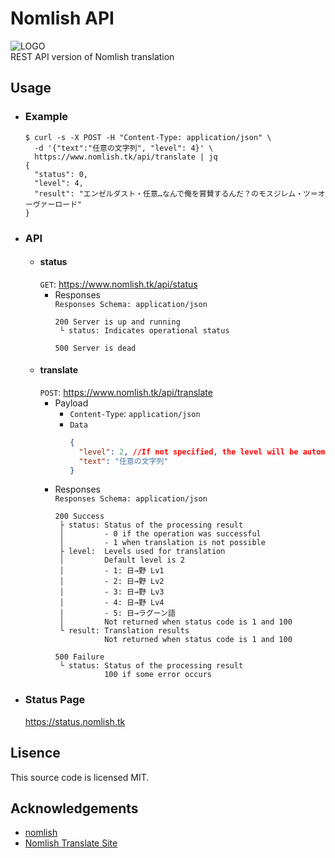 # Nomlish API
![LOGO](https://i.imgur.com/AEPFCkb.png)  
REST API version of Nomlish translation

## Usage
- ### Example
  ```console
  $ curl -s -X POST -H "Content-Type: application/json" \
    -d '{"text":"任意の文字列", "level": 4}' \
    https://www.nomlish.tk/api/translate | jq
  {
    "status": 0,
    "level": 4,
    "result": "エンゼルダスト・任意…なんで俺を賞賛するんだ？のモスジレム・ツ＝オーヴァーロード"
  }
  ```
- ### API
  - #### status
    `GET`: https://www.nomlish.tk/api/status
    - Responses  
      `Responses Schema: application/json`
      ```console
      200 Server is up and running
       └ status: Indicates operational status
      ```
      ```console
      500 Server is dead
      ```
  - #### translate
    `POST`: https://www.nomlish.tk/api/translate
    - Payload  
      - `Content-Type`: `application/json`
      - `Data`  
        ```json
        {
          "level": 2, //If not specified, the level will be automatically set to 2
          "text": "任意の文字列"
        }
        ```
    - Responses  
      `Responses Schema: application/json`
      ```console
      200 Success
       ├ status: Status of the processing result
       │         - 0 if the operation was successful
       │         - 1 when translation is not possible
       ├ level:  Levels used for translation
       │         Default level is 2
       │         - 1: 日→野 Lv1
       │         - 2: 日→野 Lv2
       │         - 3: 日→野 Lv3
       │         - 4: 日→野 Lv4
       │         - 5: 日→ラグーン語
       │         Not returned when status code is 1 and 100
       └ result: Translation results
                 Not returned when status code is 1 and 100
      ```
      ```console
      500 Failure
       └ status: Status of the processing result
                 100 if some error occurs
      ```
- ### Status Page
  https://status.nomlish.tk

## Lisence
This source code is licensed MIT.

## Acknowledgements
- [nomlish](https://github.com/Ancient-Scapes/nomlish)
- [Nomlish Translate Site](http://racing-lagoon.info/)